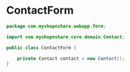 # ContactForm

```java
package com.myshopnshare.webapp.form;

import com.myshopnshare.core.domain.Contact;

public class ContactForm {

	private Contact contact = new Contact();
}
 ```
